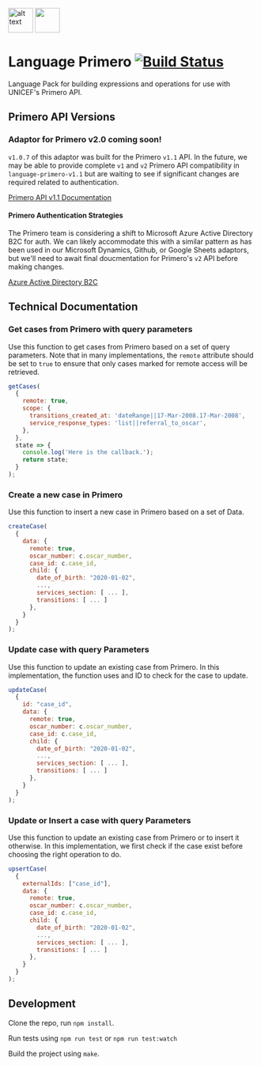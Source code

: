 <img src="https://avatars2.githubusercontent.com/u/9555108?s=200&v=4" alt="alt text" height="50"> <img src="https://user-images.strikinglycdn.com/res/hrscywv4p/image/upload/c_limit,fl_lossy,h_300,w_300,f_auto,q_auto/195711/_IMS-logos_all_TM-02_no_bg_2_rlfcbj.png" height="50">

# Language Primero [![Build Status](https://travis-ci.org/OpenFn/language-primero.svg?branch=master)](https://travis-ci.org/OpenFn/language-primero)

Language Pack for building expressions and operations for use with UNICEF's
Primero API.

## Primero API Versions

### Adaptor for Primero v2.0 coming soon!

`v1.0.7` of this adaptor was built for the Primero `v1.1` API. In the future, we
may be able to provide complete `v1` and `v2` Primero API compatibility in
`language-primero-v1.1` but are waiting to see if significant changes are
required related to authentication.

[Primero API v1.1 Documentation](https://docs.google.com/document/d/1jpaT2_UBBnc3PxPYlLMBEzNUkyfuxRZiksywG5MKM0Q/edit)

#### Primero Authentication Strategies

The Primero team is considering a shift to Microsoft Azure Active Directory B2C
for auth. We can likely accommodate this with a similar pattern as has been used
in our Microsoft Dynamics, Github, or Google Sheets adaptors, but we'll need to
await final doucmentation for Primero's `v2` API before making changes.

[Azure Active Directory B2C](https://docs.microsoft.com/en-us/azure/active-directory-b2c/)

## Technical Documentation

### Get cases from Primero with query parameters

Use this function to get cases from Primero based on a set of query parameters.
Note that in many implementations, the `remote` attribute should be set to
`true` to ensure that only cases marked for remote access will be retrieved.

```js
getCases(
  {
    remote: true,
    scope: {
      transitions_created_at: 'dateRange||17-Mar-2008.17-Mar-2008',
      service_response_types: 'list||referral_to_oscar',
    },
  },
  state => {
    console.log('Here is the callback.');
    return state;
  }
);
```

### Create a new case in Primero

Use this function to insert a new case in Primero based on a set of Data.

```js
createCase(
  {
    data: {
      remote: true,
      oscar_number: c.oscar_number,
      case_id: c.case_id,
      child: {
        date_of_birth: "2020-01-02",
        ...,
        services_section: [ ... ],
        transitions: [ ... ]
      },
    }
  }
);
```

### Update case with query Parameters

Use this function to update an existing case from Primero. In this
implementation, the function uses and ID to check for the case to update.

```js
updateCase(
  {
    id: "case_id",
    data: {
      remote: true,
      oscar_number: c.oscar_number,
      case_id: c.case_id,
      child: {
        date_of_birth: "2020-01-02",
        ...,
        services_section: [ ... ],
        transitions: [ ... ]
      },
    }
  }
);
```

### Update or Insert a case with query Parameters

Use this function to update an existing case from Primero or to insert it
otherwise. In this implementation, we first check if the case exist before
choosing the right operation to do.

```js
upsertCase(
  {
    externalIds: ["case_id"],
    data: {
      remote: true,
      oscar_number: c.oscar_number,
      case_id: c.case_id,
      child: {
        date_of_birth: "2020-01-02",
        ...,
        services_section: [ ... ],
        transitions: [ ... ]
      },
    }
  }
);
```

## Development

Clone the repo, run `npm install`.

Run tests using `npm run test` or `npm run test:watch`

Build the project using `make`.
